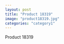 ```yaml
---
layout: post
title: "Product 18319"
image: "product18319.jpg"
categories: "category1"
---
```

Product 18319
